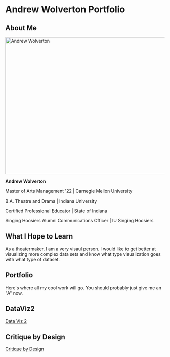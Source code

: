 # Andrew Wolverton Portfolio

## About Me
<img src="https://images.squarespace-cdn.com/content/v1/51d98be2e4b05a25fc200cbc/e4160e6a-9ff1-49ed-90e5-118d96b4a742/andrewheadshot.jpg" alt="Andrew Wolverton" width="576" height="432">

**Andrew Wolverton**



Master of Arts Management '22 | Carnegie Mellon University

B.A. Theatre and Drama | Indiana University

Certified Professional Educator | State of Indiana

Singing Hoosiers Alumni Communications Officer | IU Singing Hoosiers 

## What I Hope to Learn
As a theatermaker, I am a very visaul person. I would like to get better at visualizing more complex data sets and know what type visualization goes with what type of dataset.

## Portfolio
Here's where all my cool work will go. You should probably just give me an "A" now.

<div class="flourish-embed flourish-chart" data-src="visualisation/8529820"><script src="https://public.flourish.studio/resources/embed.js"></script></div>



## DataViz2
<a href="https://anwolver.github.io/portfolio/dataviz2" title="DataViz2"> Data Viz 2 </a>

## Critique by Design
<a href="https://anwolver.github.io/portfolio/critiquebydesign" title="Critique by Design"> Critique by Design </a>
